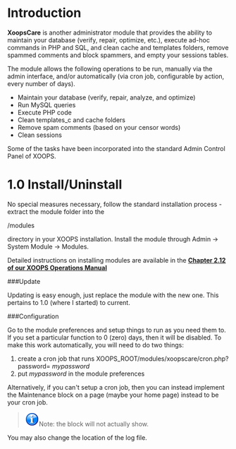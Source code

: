 # Introduction

**XoopsCare** is another administrator module that provides the ability to maintain your database (verify, repair, optimize, etc.), execute ad-hoc commands in PHP and SQL, and clean cache and templates folders, remove spammed comments and block spammers, and empty your sessions tables.

The module allows the following operations to be run, manually via the admin interface, and/or automatically (via cron job, configurable by action, every number of days).
* Maintain your database (verify, repair, analyze, and optimize)
* Run MySQL queries
* Execute PHP code
* Clean templates_c and cache folders
* Remove spam comments (based on your censor words)
* Clean sessions

Some of the tasks have been incorporated into the standard Admin Control Panel of XOOPS.

# 1.0 Install/Uninstall

No special measures necessary, follow the standard installation process - extract the module folder into the 

/modules 

directory in your XOOPS installation. Install the module through Admin -> System Module -> Modules.

Detailed instructions on installing modules are available in the [**Chapter 2.12 of our XOOPS Operations Manual**](https://www.gitbook.com/book/xoops/xoops-operations-guide/)

###Update

Updating is easy enough, just replace the module with the new one. This pertains to 1.0 (where I started) to current.

###Configuration

Go to the module preferences and setup things to run as you need them to. If you set a particular function to 0 (zero) days, then it will be disabled. To make this work automatically, you will need to do two things:

1. create a cron job that runs XOOPS_ROOT/modules/xoopscare/cron.php?password= *mypassword*
2. put *mypassword* in the module preferences

Alternatively, if you can't setup a cron job, then you can instead implement the Maintenance block on a page (maybe your home page) instead to be your cron job. 
>![](../assets/info/info.png)Note: the block will not actually show.

You may also change the location of the log file.


